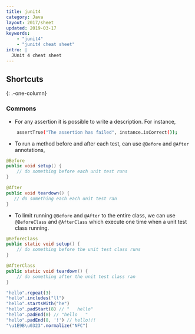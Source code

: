 ```yaml
---
title: junit4
category: Java
layout: 2017/sheet
updated: 2019-03-17
keywords:
    - "junit4"
    - "junit4 cheat sheet"
intro: |
  JUnit 4 cheat sheet
---
```


Shortcuts
---------
{: .-one-column}

### Commons

+ For any assertion it is possible to write a description. For instance,

```bash
    assertTrue("The assertion has failed", instance.isCorrect());
```

+ To run a method before and after each test, can use `@Before` and `@After` annotations,
   
```java 
@Before
public void setup() {
    // do something before each unit test runs
}

@After
public void teardown() {
   // do something each each unit test ran
}
```

+ To limit running `@Before` and `@After` to the entire class, we can use `@BeforeClass` and `@AfterClass` which execute one time when a unit test class running.
    
```java
@BeforeClass
public static void setup() {
    // do something before the unit test class runs
}

@AfterClass
public static void teardown() {
    // do something after the unit test class ran
} 
```

```js
"hello".repeat(3)
"hello".includes("ll")
"hello".startsWith("he")
"hello".padStart(8) // "   hello"
"hello".padEnd(8) // "hello   " 
"hello".padEnd(8, '!') // hello!!!
"\u1E9B\u0323".normalize("NFC")
```


